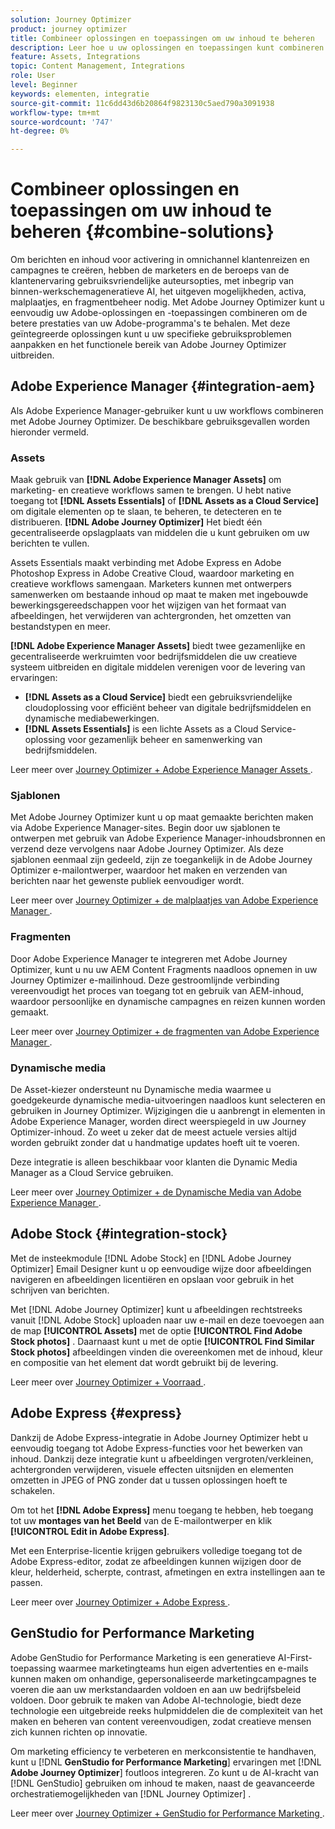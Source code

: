 ```yaml
---
solution: Journey Optimizer
product: journey optimizer
title: Combineer oplossingen en toepassingen om uw inhoud te beheren
description: Leer hoe u uw oplossingen en toepassingen kunt combineren om uw inhoud te beheren
feature: Assets, Integrations
topic: Content Management, Integrations
role: User
level: Beginner
keywords: elementen, integratie
source-git-commit: 11c6dd43d6b20864f9823130c5aed790a3091938
workflow-type: tm+mt
source-wordcount: '747'
ht-degree: 0%

---
```


# Combineer oplossingen en toepassingen om uw inhoud te beheren {#combine-solutions}

Om berichten en inhoud voor activering in omnichannel klantenreizen en campagnes te creëren, hebben de marketers en de beroeps van de klantenervaring gebruiksvriendelijke auteursopties, met inbegrip van binnen-werkschemageneratieve AI, het uitgeven mogelijkheden, activa, malplaatjes, en fragmentbeheer nodig.  Met Adobe Journey Optimizer kunt u eenvoudig uw Adobe-oplossingen en -toepassingen combineren om de betere prestaties van uw Adobe-programma&#39;s te behalen. Met deze geïntegreerde oplossingen kunt u uw specifieke gebruiksproblemen aanpakken en het functionele bereik van Adobe Journey Optimizer uitbreiden.

## Adobe Experience Manager {#integration-aem}

Als Adobe Experience Manager-gebruiker kunt u uw workflows combineren met Adobe Journey Optimizer. De beschikbare gebruiksgevallen worden hieronder vermeld.

### Assets

Maak gebruik van **[!DNL Adobe Experience Manager Assets]** om marketing- en creatieve workflows samen te brengen. U hebt native toegang tot **[!DNL Assets Essentials]** of **[!DNL Assets as a Cloud Service]** om digitale elementen op te slaan, te beheren, te detecteren en te distribueren. **[!DNL Adobe Journey Optimizer]** Het biedt één gecentraliseerde opslagplaats van middelen die u kunt gebruiken om uw berichten te vullen.

Assets Essentials maakt verbinding met Adobe Express en Adobe Photoshop Express in Adobe Creative Cloud, waardoor marketing en creatieve workflows samengaan. Marketers kunnen met ontwerpers samenwerken om bestaande inhoud op maat te maken met ingebouwde bewerkingsgereedschappen voor het wijzigen van het formaat van afbeeldingen, het verwijderen van achtergronden, het omzetten van bestandstypen en meer.

**[!DNL Adobe Experience Manager Assets]** biedt twee gezamenlijke en gecentraliseerde werkruimten voor bedrijfsmiddelen die uw creatieve systeem uitbreiden en digitale middelen verenigen voor de levering van ervaringen:

* **[!DNL Assets as a Cloud Service]** biedt een gebruiksvriendelijke cloudoplossing voor efficiënt beheer van digitale bedrijfsmiddelen en dynamische mediabewerkingen.
* **[!DNL Assets Essentials]** is een lichte Assets as a Cloud Service-oplossing voor gezamenlijk beheer en samenwerking van bedrijfsmiddelen.

Leer meer over [ Journey Optimizer + Adobe Experience Manager Assets ](../integrations/assets.md).

### Sjablonen

Met Adobe Journey Optimizer kunt u op maat gemaakte berichten maken via Adobe Experience Manager-sites. Begin door uw sjablonen te ontwerpen met gebruik van Adobe Experience Manager-inhoudsbronnen en verzend deze vervolgens naar Adobe Journey Optimizer. Als deze sjablonen eenmaal zijn gedeeld, zijn ze toegankelijk in de Adobe Journey Optimizer e-mailontwerper, waardoor het maken en verzenden van berichten naar het gewenste publiek eenvoudiger wordt.

Leer meer over [ Journey Optimizer + de malplaatjes van Adobe Experience Manager ](../integrations/aem-templates.md).

### Fragmenten

Door Adobe Experience Manager te integreren met Adobe Journey Optimizer, kunt u nu uw AEM Content Fragments naadloos opnemen in uw Journey Optimizer e-mailinhoud. Deze gestroomlijnde verbinding vereenvoudigt het proces van toegang tot en gebruik van AEM-inhoud, waardoor persoonlijke en dynamische campagnes en reizen kunnen worden gemaakt.

Leer meer over [ Journey Optimizer + de fragmenten van Adobe Experience Manager ](../integrations/aem-fragments.md).

### Dynamische media

De Asset-kiezer ondersteunt nu Dynamische media waarmee u goedgekeurde dynamische media-uitvoeringen naadloos kunt selecteren en gebruiken in Journey Optimizer. Wijzigingen die u aanbrengt in elementen in Adobe Experience Manager, worden direct weerspiegeld in uw Journey Optimizer-inhoud. Zo weet u zeker dat de meest actuele versies altijd worden gebruikt zonder dat u handmatige updates hoeft uit te voeren.

Deze integratie is alleen beschikbaar voor klanten die Dynamic Media Manager as a Cloud Service gebruiken.

Leer meer over [ Journey Optimizer + de Dynamische Media van Adobe Experience Manager ](../integrations/aem-dynamic.md).


## Adobe Stock {#integration-stock}

Met de insteekmodule [!DNL Adobe Stock] en [!DNL Adobe Journey Optimizer] Email Designer kunt u op eenvoudige wijze door afbeeldingen navigeren en afbeeldingen licentiëren en opslaan voor gebruik in het schrijven van berichten.

Met [!DNL Adobe Journey Optimizer] kunt u afbeeldingen rechtstreeks vanuit [!DNL Adobe Stock] uploaden naar uw e-mail en deze toevoegen aan de map **[!UICONTROL Assets]** met de optie **[!UICONTROL Find Adobe Stock photos]** . Daarnaast kunt u met de optie **[!UICONTROL Find Similar Stock photos]** afbeeldingen vinden die overeenkomen met de inhoud, kleur en compositie van het element dat wordt gebruikt bij de levering.

Leer meer over [ Journey Optimizer + Voorraad ](../integrations/stock.md).

## Adobe Express {#express}

Dankzij de Adobe Express-integratie in Adobe Journey Optimizer hebt u eenvoudig toegang tot Adobe Express-functies voor het bewerken van inhoud. Dankzij deze integratie kunt u afbeeldingen vergroten/verkleinen, achtergronden verwijderen, visuele effecten uitsnijden en elementen omzetten in JPEG of PNG zonder dat u tussen oplossingen hoeft te schakelen.

Om tot het **[!DNL Adobe Express]** menu toegang te hebben, heb toegang tot uw **montages van het Beeld** van de E-mailontwerper en klik **[!UICONTROL Edit in Adobe Express]**.

Met een Enterprise-licentie krijgen gebruikers volledige toegang tot de Adobe Express-editor, zodat ze afbeeldingen kunnen wijzigen door de kleur, helderheid, scherpte, contrast, afmetingen en extra instellingen aan te passen.

Leer meer over [ Journey Optimizer + Adobe Express ](../integrations/express.md).

## GenStudio for Performance Marketing

Adobe GenStudio for Performance Marketing is een generatieve AI-First-toepassing waarmee marketingteams hun eigen advertenties en e-mails kunnen maken om onhandige, gepersonaliseerde marketingcampagnes te voeren die aan uw merkstandaarden voldoen en aan uw bedrijfsbeleid voldoen. Door gebruik te maken van Adobe AI-technologie, biedt deze technologie een uitgebreide reeks hulpmiddelen die de complexiteit van het maken en beheren van content vereenvoudigen, zodat creatieve mensen zich kunnen richten op innovatie.

Om marketing efficiency te verbeteren en merkconsistentie te handhaven, kunt u [!DNL **GenStudio for Performance Marketing**] ervaringen met [!DNL **Adobe Journey Optimizer**] foutloos integreren. Zo kunt u de AI-kracht van [!DNL GenStudio] gebruiken om inhoud te maken, naast de geavanceerde orchestratiemogelijkheden van [!DNL Journey Optimizer] .

Leer meer over [ Journey Optimizer + GenStudio for Performance Marketing ](../integrations/genstudio.md).
